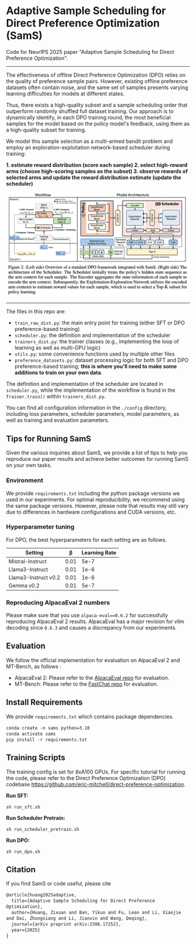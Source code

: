 # Adaptive Sample Scheduling for Direct Preference Optimization (SamS)
Code for NeurIPS 2025 paper "Adaptive Sample Scheduling for Direct Preference Optimization".

---
The effectiveness of offline Direct Preference Optimization (DPO) relies on the quality of preference sample pairs. However, existing offline preference datasets often contain noise, and the same set of samples presents varying learning difficulties for models at different states. 

Thus, there exists a high-quality subset and a sample scheduling order that outperform randomly shuffled full dataset training. Our approach is to dynamically identify, in each DPO training round, the most beneficial samples for the model based on the policy model's feedback, using them as a high-quality subset for training.

We model this sample selection as a multi-armed bandit problem and employ an exploration-exploitation network-based scheduler during training: 

**1. estimate reward distribution (score each sample) 
2. select high-reward arms (choose high-scoring samples as the subset)
3. observe rewards of selected arms and update the reward distribution estimate (update the scheduler)**



![截屏2025-09-30 18.31.04](./figs/main.png)

---

The files in this repo are:

- `train_raw_dist.py`: the main entry point for training (either SFT or DPO preference-based training)
- `scheduler.py`: the definition and implementation of the scheduler
- `trainers_dist.py`: the trainer classes (e.g., implementing the loop of learning as well as multi-GPU logic)
- `utils.py`: some convenience functions used by multiple other files
- `preference_datasets.py`: dataset processing logic for both SFT and DPO preference-based training; **this is where you'll need to make some additions to train on your own data**.

The definition and implementation of the scheduler are located in `scheduler.py`, while the implementation of the workflow is found in the `Trainer.train()`  within `trainers_dist.py`.

 You can find all configuration information in the `./config` directory, including loss parameters, scheduler parameters, model parameters, as well as training and evaluation parameters.

## Tips for Running SamS

Given the various inquiries about SamS, we provide a list of tips to help you reproduce our paper results and achieve better outcomes for running SamS on your own tasks. 

### Environment

We provide  ``requirements.txt``  including the python package versions we used in our experiments. For optimal reproducibility, we recommend using the same package versions. However, please note that results may still vary due to differences in hardware configurations and CUDA versions, etc.

### Hyperparameter tuning

For DPO, the best hyperparameters for each setting are as follows.

| Setting              | β    | Learning Rate |
| -------------------- | ---- | ------------- |
| Mistral-Instruct     | 0.01 | 5e-7          |
| Llama3-Instruct      | 0.01 | 1e-6          |
| Llama3-Instruct v0.2 | 0.01 | 1e-6          |
| Gemma v0.2           | 0.01 | 5e-7          |

### Reproducing AlpacaEval 2 numbers

Please make sure that you use `alpaca-eval==0.6.2`  for successfully reproducing AlpacaEval 2 results. AlpacaEval has a major revision for vllm decoding since `0.6.3` and causes a discrepancy from our experiments. 

## Evaluation

We follow the official implementation for evaluation on AlpacaEval 2 and MT-Bench, as follows :

* AlpacaEval 2: Please refer to the [AlpacaEval repo](https://github.com/tatsu-lab/alpaca_eval) for evaluation.
* MT-Bench: Please refer to the [FastChat repo](https://github.com/lm-sys/FastChat) for evaluation.

## Install Requirements

We provide  `requirements.txt`   which contains package dependencies. 

    conda create -n sams python=3.10 
    conda activate sams
    pip install -r requirements.txt

## Training Scripts

The training config is set for 8xA100 GPUs. For specific  tutorial for running the code, please refer to the Direct Preference Optimization (DPO) codebase https://github.com/eric-mitchell/direct-preference-optimization.

**Run SFT:**

    sh run_sft.sh 

**Run Scheduler Pretrain:**

    sh run_scheduler_pretrain.sh 

**Run DPO:**

    sh run_dpo.sh 

## Citation
If you find SamS or code useful, please cite

    @article{huang2025adaptive,
      title={Adaptive Sample Scheduling for Direct Preference Optimization},
      author={Huang, Zixuan and Ban, Yikun and Fu, Lean and Li, Xiaojie and Dai, Zhongxiang and Li, Jianxin and Wang, Deqing},
      journal={arXiv preprint arXiv:2506.17252},
      year={2025}
    }